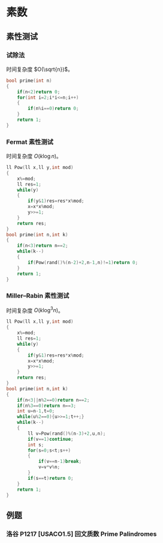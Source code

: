# 素数

## 素性测试

### 试除法

时间复杂度 $O(\sqrt{n})$。

```cpp
bool prime(int n)
{
	if(n<2)return 0;
	for(int i=2;i*i<=n;i++)
	{
		if(n%i==0)return 0;
	}
	return 1;
}
```

### Fermat 素性测试

时间复杂度 $O(k\log{n})$。

```cpp
ll Pow(ll x,ll y,int mod)
{
	x%=mod;
	ll res=1;
	while(y)
	{
		if(y&1)res=res*x%mod;
		x=x*x%mod;
		y>>=1;
	}
	return res;
}
bool prime(int n,int k)
{
	if(n<3)return n==2;
	while(k--)
	{
		if(Pow(rand()%(n-2)+2,n-1,n)!=1)return 0;
	}
	return 1;
}
```

### Miller–Rabin 素性测试

时间复杂度 $O(k\log^3{n})$。

```cpp
ll Pow(ll x,ll y,int mod)
{
	x%=mod;
	ll res=1;
	while(y)
	{
		if(y&1)res=res*x%mod;
		x=x*x%mod;
		y>>=1;
	}
	return res;
}
bool prime(int n,int k)
{
	if(n<3||n%2==0)return n==2;
	if(n%3==0)return n==3;
	int u=n-1,t=0;
	while(u%2==0){u>>=1;t++;}
	while(k--)
	{
		ll v=Pow(rand()%(n-3)+2,u,n);
		if(v==1)continue;
		int s;
		for(s=0;s<t;s++)
		{
			if(v==n-1)break;
			v=v*v%n;
		}
		if(s==t)return 0;
	}
	return 1;
}
```

## 例题

### 洛谷 P1217 [USACO1.5] 回文质数 Prime Palindromes

<Problem id="P1217" />
